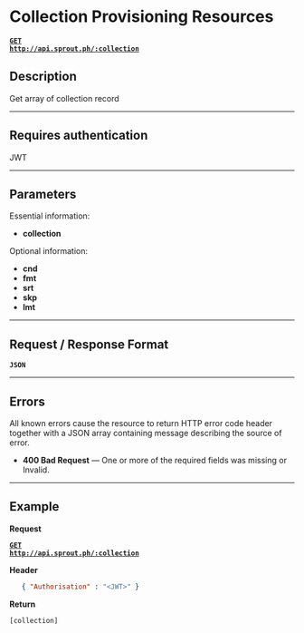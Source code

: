 # Collection Provisioning Resources

  **[<code>GET http://api.sprout.ph/:collection</code>](https://github.com/facascante/sprout/blob/master/endpoints/get_all.md)**


## Description
   Get array of collection record

***

## Requires authentication
JWT

***

## Parameters

Essential information:

- **collection**


Optional information:

- **cnd**
- **fmt**
- **srt**
- **skp**
- **lmt**

***

## Request / Response Format
  **<code>JSON</code>**

***

## Errors
All known errors cause the resource to return HTTP error code header together with a JSON array containing message describing the source of error.

- **400 Bad Request** — One or more of the required fields was missing or Invalid.

***

## Example

**Request**

 **[<code>GET http://api.sprout.ph/:collection</code>](https://github.com/facascante/sprout/blob/master/endpoints/get_all.md)**

**Header**

``` json
   { "Authorisation" : "<JWT>" } 
``` 

**Return**

``` javascript
[collection]
``` 


